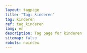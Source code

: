 ```yaml
---
layout: tagpage
title: "Tag: kinderen"
tag: kinderen
ref: tag_kinderen
lang: en
description: Tag page for kinderen
sitemap: false
robots: noindex
---
```


